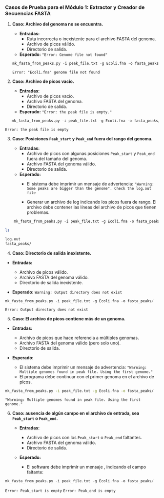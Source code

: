 ### Casos de Prueba para el Módulo 1: Extractor y Creador de Secuencias FASTA


1.  **Caso: Archivo del genoma no se encuentra.**
    
    -   **Entradas:**
        -   Ruta incorrecta o inexistente para el archivo FASTA del genoma.
        -   Archivo de picos válido.
        -   Directorio de salida.
    -   **Esperado:** `"Error: Genome file not found"`
    
    ```python
    mk_fasta_from_peaks.py -i peak_file.txt -g Ecoli.fna -o fasta_peaks/ 
    ```
    ```
    Error: "Ecoli.fna" genome file not found
    ```
2.  **Caso: Archivo de picos vacío.**
    
    -   **Entradas:**
        -   Archivo de picos vacío.
        -   Archivo FASTA del genoma.
        -   Directorio de salida.
    -   **Esperado:** `"Error: the peak file is empty."`

 ```python
    mk_fasta_from_peaks.py -i peak_file.txt -g Ecoli.fna -o fasta_peaks/ 
```
  
```
Error: the peak file is empty
```

3.  **Caso: Posiciones `Peak_start` y `Peak_end` fuera del rango del genoma.**
    
    -   **Entradas:**
        -   Archivo de picos con algunas posiciones `Peak_start` y `Peak_end` fuera del tamaño del genoma.
        -   Archivo FASTA del genoma válido.
        -   Directorio de salida.
    -   **Esperado:**
        -   El sistema debe imprimir un mensaje de advertencia: `"Warning: Some peaks are bigger than the genome". Check the log.out file`
        
        -   Generar un archivo de log indicando los picos fuera de rango. El archivo debe contener las líneas del archivo de picos que tienen problemas.

```python
    mk_fasta_from_peaks.py -i peak_file.txt -g Ecoli.fna -o fasta_peaks/ 
```

```bash
ls
```

```bash
log.out
fasta_peaks/
```

4. **Caso: Directorio de salida inexistente.**

- **Entradas:**
  - Archivo de picos válido.
  - Archivo FASTA del genoma válido.
  - Directorio de salida inexistente.

- **Esperado:** `Warning: Output directory does not exist`

```python
mk_fasta_from_peaks.py -i peak_file.txt -g Ecoli.fna -o fasta_peaks/
```
`Error: Output directory does not exist`

5. **Caso: El archivo de picos contiene más de un genoma.**

- **Entradas:**
  - Archivo de picos que hace referencia a múltiples genomas.
  - Archivo FASTA del genoma válido (pero solo uno).
  - Directorio de salida.

- **Esperado:**
  - El sistema debe imprimir un mensaje de advertencia: `"Warning: Multiple genomes found in peak file. Using the first genome."`
  - El programa debe continuar con el primer genoma en el archivo de picos.

```bash
mk_fasta_from_peaks.py -i peak_file.txt -g Ecoli.fna -o fasta_peaks/
```
`"Warning: Multiple genomes found in peak file. Using the first genome."`


6. **Caso: ausencia de algún campo en el archivo de entrada, sea `Peak_start` o `Peak_end`.**
	
	- **Entradas:**
	
		- Archivo de picos con los `Peak_start` o `Peak_end` faltantes. 
		- Archivo FASTA del genoma válido.
		- Directorio de salida.

	- **Esperado:**

		- El software debe imprimir un mensaje , indicando el campo faltante:

```py
mk_fasta_from_peaks.py -i peak_file.txt -g Ecoli.fna -o fasta_peaks/		
```
`Error: Peak_start is empty`
`Error: Peak_end is empty`